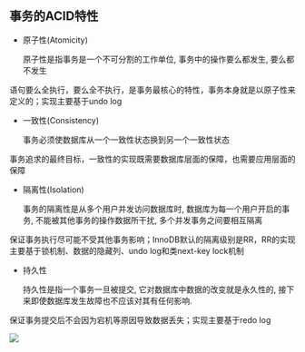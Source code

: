 ## 事务的ACID特性

- 原子性(Atomicity)

  原子性是指事务是一个不可分割的工作单位, 事务中的操作要么都发生, 要么都不发生

语句要么全执行，要么全不执行，是事务最核心的特性，事务本身就是以原子性来定义的；实现主要基于undo log

- 一致性(Consistency)

  事务必须使数据库从一个一致性状态换到另一个一致性状态

事务追求的最终目标，一致性的实现既需要数据库层面的保障，也需要应用层面的保障

- 隔离性(Isolation)

  事务的隔离性是从多个用户并发访问数据库时, 数据库为每一个用户开启的事务, 不能被其他事务的操作数据所干扰, 多个并发事务之间要相互隔离

保证事务执行尽可能不受其他事务影响；InnoDB默认的隔离级别是RR，RR的实现主要基于锁机制、数据的隐藏列、undo log和类next-key lock机制

- 持久性

  持久性是指一个事务一旦被提交, 它对数据库中数据的改变就是永久性的, 接下来即使数据库发生故障也不应该对其有任何影响.

保证事务提交后不会因为宕机等原因导致数据丢失；实现主要基于redo log





![](https://ws3.sinaimg.cn/large/006tKfTcly1g14pb80dpzj311f0c177l.jpg)



















